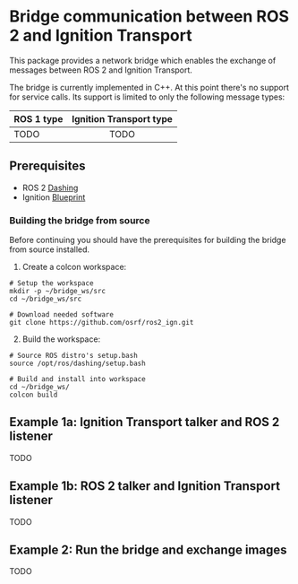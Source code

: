 # Bridge communication between ROS 2 and Ignition Transport

This package provides a network bridge which enables the exchange of messages
between ROS 2 and Ignition Transport.

The bridge is currently implemented in C++. At this point there's no support for
service calls. Its support is limited to only the following message types:

| ROS 1 type                     | Ignition Transport type          |
|--------------------------------|:--------------------------------:|
| TODO                           | TODO                             |

## Prerequisites

* ROS 2 [Dashing](https://index.ros.org/doc/ros2/Installation/Dashing)
* Ignition [Blueprint](https://ignitionrobotics.org/docs/blueprint/install)

### Building the bridge from source

Before continuing you should have the prerequisites for building the bridge from
source installed.

1. Create a colcon workspace:

```
# Setup the workspace
mkdir -p ~/bridge_ws/src
cd ~/bridge_ws/src

# Download needed software
git clone https://github.com/osrf/ros2_ign.git
```

2. Build the workspace:

```
# Source ROS distro's setup.bash
source /opt/ros/dashing/setup.bash

# Build and install into workspace
cd ~/bridge_ws/
colcon build
```

## Example 1a: Ignition Transport talker and ROS 2 listener

TODO

## Example 1b: ROS 2 talker and Ignition Transport listener

TODO

## Example 2: Run the bridge and exchange images

TODO
